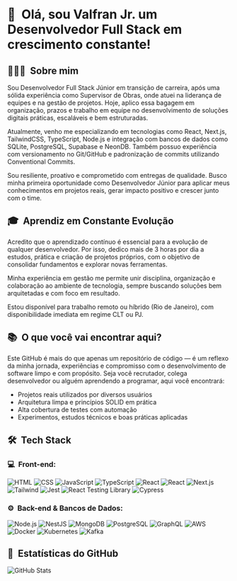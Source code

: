 <h1>👋 &nbsp;Olá, sou Valfran Jr. um Desenvolvedor Full Stack em crescimento constante!</h1>

<h2> 👨🏻‍💻 &nbsp;Sobre mim </h2>

Sou Desenvolvedor Full Stack Júnior em transição de carreira, após uma sólida experiência como Supervisor de Obras, onde atuei na liderança de equipes e na gestão de projetos. Hoje, aplico essa bagagem em organização, prazos e trabalho em equipe no desenvolvimento de soluções digitais práticas, escaláveis e bem estruturadas.

Atualmente, venho me especializando em tecnologias como React, Next.js, TailwindCSS, TypeScript, Node.js e integração com bancos de dados como SQLite, PostgreSQL, Supabase e NeonDB. Também possuo experiência com versionamento no Git/GitHub e padronização de commits utilizando Conventional Commits.

Sou resiliente, proativo e comprometido com entregas de qualidade. Busco minha primeira oportunidade como Desenvolvedor Júnior para aplicar meus conhecimentos em projetos reais, gerar impacto positivo e crescer junto com o time.

<h2> 🎓 &nbsp;Aprendiz em Constante Evolução </h2>

Acredito que o aprendizado contínuo é essencial para a evolução de qualquer desenvolvedor. Por isso, dedico mais de 3 horas por dia a estudos, prática e criação de projetos próprios, com o objetivo de consolidar fundamentos e explorar novas ferramentas. 

Minha experiência em gestão me permite unir disciplina, organização e colaboração ao ambiente de tecnologia, sempre buscando soluções bem arquitetadas e com foco em resultado.

Estou disponível para trabalho remoto ou híbrido (Rio de Janeiro), com disponibilidade imediata em regime CLT ou PJ.

<h2> 📚 &nbsp;O que você vai encontrar aqui?</h2>

Este GitHub é mais do que apenas um repositório de código — é um reflexo da minha jornada, experiências e compromisso com o desenvolvimento de software limpo e com propósito. Seja você recrutador, colega desenvolvedor ou alguém aprendendo a programar, aqui você encontrará:

- Projetos reais utilizados por diversos usuários  
- Arquitetura limpa e princípios SOLID em prática  
- Alta cobertura de testes com automação  
- Experimentos, estudos técnicos e boas práticas aplicadas  

<h2> 🛠 &nbsp;Tech Stack</h2>
<h3>💻 &nbsp;Front-end:</h3>

![HTML](https://img.shields.io/badge/-HTML-333333?style=flat&logo=HTML5)
![CSS](https://img.shields.io/badge/-CSS-333333?style=flat&logo=CSS3&logoColor=1572B6)
![JavaScript](https://img.shields.io/badge/-JavaScript-333333?style=flat&logo=javascript)
![TypeScript](https://img.shields.io/badge/-TypeScript-333333?style=flat&logo=typescript&logoColor=2D79C7)
![React](https://img.shields.io/badge/-React-333333?style=flat&logo=react)
![React](https://img.shields.io/badge/-React%20Native-333333?style=flat&logo=react)
![Next.js](https://img.shields.io/badge/-Next.js-333333?style=flat&logo=next.js)
![Tailwind](https://img.shields.io/badge/-Tailwind-333333?style=flat&logo=tailwind-css)
![Jest](https://img.shields.io/badge/-Jest-333333?style=flat&logo=jest&logoColor=E535AB)
![React Testing Library](https://img.shields.io/badge/-RTL-333333?style=flat&logo=testing-library)
![Cypress](https://img.shields.io/badge/-Cypress-333333?style=flat&logo=cypress)

<h3>⚙️ &nbsp;Back-end & Bancos de Dados:</h3>

![Node.js](https://img.shields.io/badge/-Node.js-333333?style=flat&logo=node.js)
![NestJS](https://img.shields.io/badge/-NestJS-333333?style=flat&logo=nestjs&logoColor=E535AB)
![MongoDB](https://img.shields.io/badge/-MongoDB-333333?style=flat&logo=mongodb)
![PostgreSQL](https://img.shields.io/badge/-PostgreSQL-333333?style=flat&logo=postgresql)
![GraphQL](https://img.shields.io/badge/-GraphQL-333333?style=flat&logo=graphql&logoColor=E535AB)
![AWS](https://img.shields.io/badge/-AWS-333333?style=flat&logo=amazon-web-services)
![Docker](https://img.shields.io/badge/-Docker-333333?style=flat&logo=docker)
![Kubernetes](https://img.shields.io/badge/-Kubernetes-333333?style=flat&logo=kubernetes)
![Kafka](https://img.shields.io/badge/-Kafka-333333?style=flat&logo=apache-kafka)

<h2>🚀 &nbsp;Estatísticas do GitHub</h2>

![GitHub Stats](https://github-readme-stats.vercel.app/api?username=Valfranjr&show_icons=true&theme=dracula)
